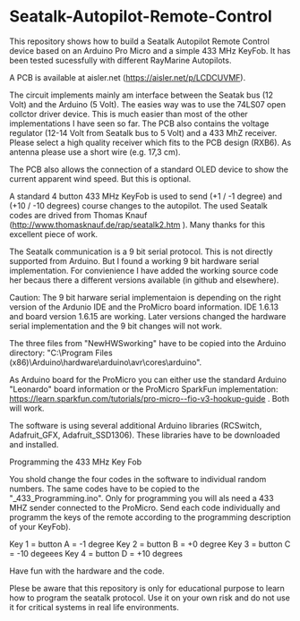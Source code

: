 # Seatalk-Autopilot-Remote-Control
This repository shows how to build a Seatalk Autopilot Remote Control device based on an Arduino Pro Micro and a simple 433 MHz KeyFob. It has been tested sucessfully with different RayMarine Autopilots.

A PCB is available at aisler.net (https://aisler.net/p/LCDCUVMF).

The circuit implements mainly am interface between the Seatak bus (12 Volt) and the Arduino (5 Volt).
The easies way was to use the 74LS07 open collctor driver device. This is much easier than most of the other implementations I have seen so far. The PCB also contains the voltage regulator (12-14 Volt from Seatalk bus to 5 Volt) and a 433 MhZ receiver.
Please select a high quality receiver which fits to the PCB design (RXB6). As antenna please use a short wire (e.g. 17,3 cm).

The PCB also allows the connection of a standard OLED device to show the current apparent wind speed. But this is optional.

A standard 4 button 433 MHz KeyFob is used to send (+1 / -1 degree) and (+10 / -10 degrees) course changes to the autopilot.
The used Seatalk codes are drived from Thomas Knauf (http://www.thomasknauf.de/rap/seatalk2.htm ). Many thanks for this excellent piece of work.

The Seatalk communication is a 9 bit serial protocol. This is not directly supported from Arduino. But I found a working 9 bit hardware serial implementation. For convienience I have added the working source code her becaus there a different versions available (in github and elsewhere). 

Caution: The 9 bit harware serial implementaion is depending on the right version of the Ardunio IDE and the ProMicro board information. IDE 1.6.13  and board version 1.6.15 are working. Later versions changed the hardware serial implementation and the 9 bit changes will not work.

The three files from "NewHWSworking" have to be copied into the Arduino directory: "C:\Program Files (x86)\Arduino\hardware\arduino\avr\cores\arduino".

As Arduino board for the ProMicro you can either use the standard Arduino "Leonardo" board information or the ProMicro  SparkFun implementation: https://learn.sparkfun.com/tutorials/pro-micro--fio-v3-hookup-guide . Both will work.

The software is using several additional Arduino libraries (RCSwitch, Adafruit_GFX, Adafruit_SSD1306). These libraries have to be downloaded and installed. 


Programming the 433 MHz Key Fob

You shold change the four codes in the software to individual random numbers. The same codes have to be copied to the "_433_Programming.ino". Only for programming you will als need a 433 MHZ sender connected to the ProMicro.
Send each code individually and programm the keys of the remote according to the programming description of your KeyFob).

Key 1 = button A = -1 degree
Key 2 = button B =  +0 degree
Key 3 = button C = -10 degeees
Key 4 = button D = +10 degrees

Have fun with the hardware and the code.

Plese be aware that this repository is only for educational purpose to learn how to program the seatalk protocol. Use it on your own risk and do not use it for critical systems in real life environments.
